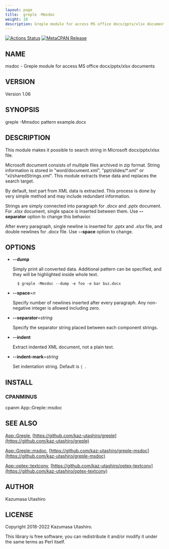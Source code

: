 ```yaml
---
layout: page
title:  greple -Mmsdoc
weight: 10
description: Greple module for access MS office docx/pptx/xlsx documents
---
```


[![Actions Status](https://github.com/kaz-utashiro/greple-msdoc/workflows/test/badge.svg)](https://github.com/kaz-utashiro/greple-msdoc/actions) [![MetaCPAN Release](https://badge.fury.io/pl/App-Greple-msdoc.svg)](https://metacpan.org/release/App-Greple-msdoc)
## NAME

msdoc - Greple module for access MS office docx/pptx/xlsx documents

## VERSION

Version 1.06

## SYNOPSIS

greple -Mmsdoc pattern example.docx

## DESCRIPTION

This module makes it possible to search string in Microsoft
docx/pptx/xlsx file.

Microsoft document consists of multiple files archived in zip format.
String information is stored in "word/document.xml",
"ppt/slides/\*.xml" or "xl/sharedStrings.xml".  This module extracts
these data and replaces the search target.

By default, text part from XML data is extracted.  This process is
done by very simple method and may include redundant information.

Strings are simply connected into paragraph for _.docx_ and _.pptx_
document.  For _.xlsx_ document, single space is inserted between
them.  Use **--separator** option to change this behavior.

After every paragraph, single newline is inserted for _.pptx_ and
_.xlsx_ file, and double newlines for _.docx_ file.  Use
**--space** option to change.

## OPTIONS

- **--dump**

    Simply print all converted data.  Additional pattern can be specified,
    and they will be highlighted inside whole text.

        $ greple -Mmsdoc --dump -e foo -e bar buz.docx

- **--space**=_n_

    Specify number of newlines inserted after every paragraph.  Any
    non-negative integer is allowed including zero.

- **--separator**=_string_

    Specify the separator string placed between each component strings.

- **--indent**

    Extract indented XML document, not a plain text.

- **--indent-mark**=_string_

    Set indentation string.  Default is `| `.

## INSTALL

### CPANMINUS

cpanm App::Greple::msdoc

## SEE ALSO

[App::Greple](https://metacpan.org/pod/App%3A%3AGreple),
[https://github.com/kaz-utashiro/greple](https://github.com/kaz-utashiro/greple)

[App::Greple::msdoc](https://metacpan.org/pod/App%3A%3AGreple%3A%3Amsdoc),
[https://github.com/kaz-utashiro/greple-msdoc](https://github.com/kaz-utashiro/greple-msdoc)

[App::optex::textconv](https://metacpan.org/pod/App%3A%3Aoptex%3A%3Atextconv),
[https://github.com/kaz-utashiro/optex-textconv](https://github.com/kaz-utashiro/optex-textconv)

## AUTHOR

Kazumasa Utashiro

## LICENSE

Copyright 2018-2022 Kazumasa Utashiro.

This library is free software; you can redistribute it and/or modify
it under the same terms as Perl itself.
